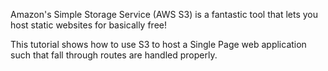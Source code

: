 Amazon's Simple Storage Service (AWS S3) is a fantastic tool that lets you host static websites for basically free!

This tutorial shows how to use S3 to host a Single Page web application such that fall through routes are handled properly.

<script class="youtube_video">
  const VIDEO_URL = "https://www.youtube.com/embed/_XuQnZzuLJA"

  const iframe = document.createElement('iframe')
  iframe.style.display = 'block'
  iframe.style.width = '100%'
  iframe.setAttribute('title', 'YouTube video player')
  iframe.setAttribute('frameborder', '0')
  iframe.setAttribute('allow', 'accelerometer; autoplay; clipboard-write; encrypted-media; gyroscope; picture-in-picture; web-share')
  iframe.setAttribute('referrerpolicy', 'strict-origin-when-cross-origin')
  iframe.setAttribute('allowfullscreen', 'true')
  iframe.setAttribute('src', VIDEO_URL)

  document.currentScript
  if (document.currentScript.nextSibling) {
    document.currentScript.parentNode.insertBefore(iframe, document.currentScript.nextSibling);
    console.log('hi')
  } else {
    document.currentScript.parentNode.appendChild(iframe);
    console.log('hi')
  }

  let height = iframe.getBoundingClientRect().width / (16/9) + 'px'
  iframe.style.height = height
</script>